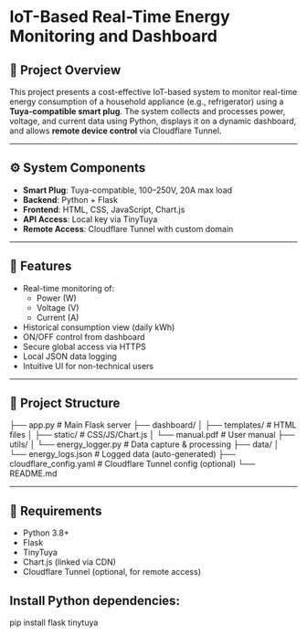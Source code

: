 # IoT-Based Real-Time Energy Monitoring and Dashboard

## 📌 Project Overview

This project presents a cost-effective IoT-based system to monitor real-time energy consumption of a household appliance (e.g., refrigerator) using a **Tuya-compatible smart plug**. The system collects and processes power, voltage, and current data using Python, displays it on a dynamic dashboard, and allows **remote device control** via Cloudflare Tunnel.

---

## ⚙️ System Components

- **Smart Plug**: Tuya-compatible, 100–250V, 20A max load
- **Backend**: Python + Flask
- **Frontend**: HTML, CSS, JavaScript, Chart.js
- **API Access**: Local key via TinyTuya
- **Remote Access**: Cloudflare Tunnel with custom domain

---

## 🚀 Features

- Real-time monitoring of:
  - Power (W)
  - Voltage (V)
  - Current (A)
- Historical consumption view (daily kWh)
- ON/OFF control from dashboard
- Secure global access via HTTPS
- Local JSON data logging
- Intuitive UI for non-technical users

---

## 📁 Project Structure
├── app.py # Main Flask server
├── dashboard/
│ ├── templates/ # HTML files
│ ├── static/ # CSS/JS/Chart.js
│ └── manual.pdf # User manual
├── utils/
│ └── energy_logger.py # Data capture & processing
├── data/
│ └── energy_logs.json # Logged data (auto-generated)
├── cloudflare_config.yaml # Cloudflare Tunnel config (optional)
└── README.md


---

## 🧪 Requirements

- Python 3.8+
- Flask
- TinyTuya
- Chart.js (linked via CDN)
- Cloudflare Tunnel (optional, for remote access)

## Install Python dependencies:
pip install flask tinytuya

